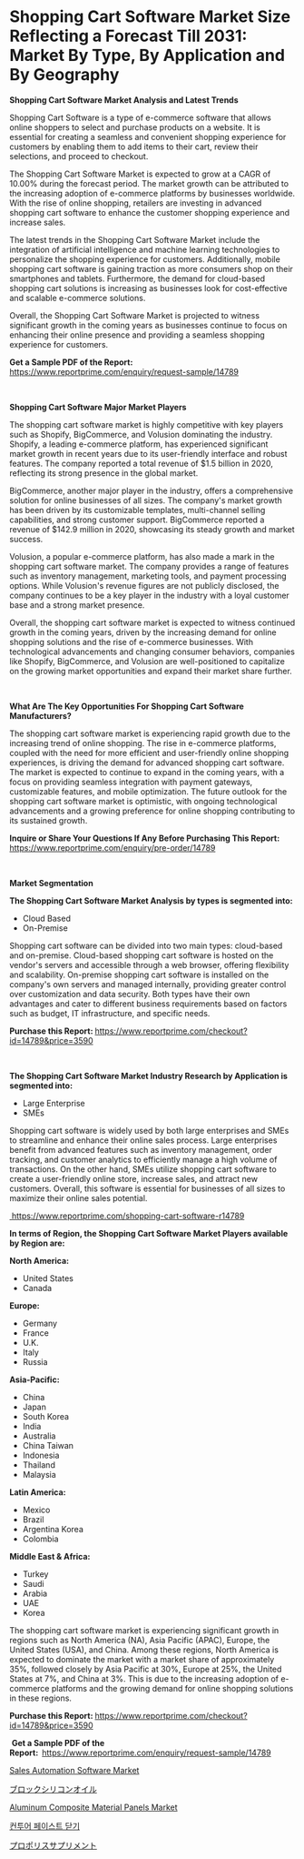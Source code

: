 <p><h1>Shopping Cart Software Market Size Reflecting a Forecast Till 2031: Market By Type, By Application and By Geography</h1></p><p><strong>Shopping Cart Software Market Analysis and Latest Trends</strong></p>
<p><p>Shopping Cart Software is a type of e-commerce software that allows online shoppers to select and purchase products on a website. It is essential for creating a seamless and convenient shopping experience for customers by enabling them to add items to their cart, review their selections, and proceed to checkout. </p><p>The Shopping Cart Software Market is expected to grow at a CAGR of 10.00% during the forecast period. The market growth can be attributed to the increasing adoption of e-commerce platforms by businesses worldwide. With the rise of online shopping, retailers are investing in advanced shopping cart software to enhance the customer shopping experience and increase sales.</p><p>The latest trends in the Shopping Cart Software Market include the integration of artificial intelligence and machine learning technologies to personalize the shopping experience for customers. Additionally, mobile shopping cart software is gaining traction as more consumers shop on their smartphones and tablets. Furthermore, the demand for cloud-based shopping cart solutions is increasing as businesses look for cost-effective and scalable e-commerce solutions.</p><p>Overall, the Shopping Cart Software Market is projected to witness significant growth in the coming years as businesses continue to focus on enhancing their online presence and providing a seamless shopping experience for customers.</p></p>
<p><strong>Get a Sample PDF of the Report:&nbsp;</strong> <a href="https://www.reportprime.com/enquiry/request-sample/14789">https://www.reportprime.com/enquiry/request-sample/14789</a></p>
<p>&nbsp;</p>
<p><strong>Shopping Cart Software Major Market Players</strong></p>
<p><p>The shopping cart software market is highly competitive with key players such as Shopify, BigCommerce, and Volusion dominating the industry. Shopify, a leading e-commerce platform, has experienced significant market growth in recent years due to its user-friendly interface and robust features. The company reported a total revenue of $1.5 billion in 2020, reflecting its strong presence in the global market.</p><p>BigCommerce, another major player in the industry, offers a comprehensive solution for online businesses of all sizes. The company's market growth has been driven by its customizable templates, multi-channel selling capabilities, and strong customer support. BigCommerce reported a revenue of $142.9 million in 2020, showcasing its steady growth and market success.</p><p>Volusion, a popular e-commerce platform, has also made a mark in the shopping cart software market. The company provides a range of features such as inventory management, marketing tools, and payment processing options. While Volusion's revenue figures are not publicly disclosed, the company continues to be a key player in the industry with a loyal customer base and a strong market presence.</p><p>Overall, the shopping cart software market is expected to witness continued growth in the coming years, driven by the increasing demand for online shopping solutions and the rise of e-commerce businesses. With technological advancements and changing consumer behaviors, companies like Shopify, BigCommerce, and Volusion are well-positioned to capitalize on the growing market opportunities and expand their market share further.</p></p>
<p>&nbsp;</p>
<p><strong>What Are The Key Opportunities For Shopping Cart Software Manufacturers?</strong></p>
<p><p>The shopping cart software market is experiencing rapid growth due to the increasing trend of online shopping. The rise in e-commerce platforms, coupled with the need for more efficient and user-friendly online shopping experiences, is driving the demand for advanced shopping cart software. The market is expected to continue to expand in the coming years, with a focus on providing seamless integration with payment gateways, customizable features, and mobile optimization. The future outlook for the shopping cart software market is optimistic, with ongoing technological advancements and a growing preference for online shopping contributing to its sustained growth.</p></p>
<p><strong>Inquire or Share Your Questions If Any Before Purchasing This Report:</strong> <a href="https://www.reportprime.com/enquiry/pre-order/14789">https://www.reportprime.com/enquiry/pre-order/14789</a></p>
<p>&nbsp;</p>
<p><strong>Market Segmentation</strong></p>
<p><strong>The Shopping Cart Software Market Analysis by types is segmented into:</strong></p>
<p><ul><li>Cloud Based</li><li>On-Premise</li></ul></p>
<p><p>Shopping cart software can be divided into two main types: cloud-based and on-premise. Cloud-based shopping cart software is hosted on the vendor's servers and accessible through a web browser, offering flexibility and scalability. On-premise shopping cart software is installed on the company's own servers and managed internally, providing greater control over customization and data security. Both types have their own advantages and cater to different business requirements based on factors such as budget, IT infrastructure, and specific needs.</p></p>
<p><strong>Purchase this Report:&nbsp;</strong><a href="https://www.reportprime.com/checkout?id=14789&price=3590">https://www.reportprime.com/checkout?id=14789&price=3590</a></p>
<p>&nbsp;</p>
<p><strong>The Shopping Cart Software Market Industry Research by Application is segmented into:</strong></p>
<p><ul><li>Large Enterprise</li><li>SMEs</li></ul></p>
<p><p>Shopping cart software is widely used by both large enterprises and SMEs to streamline and enhance their online sales process. Large enterprises benefit from advanced features such as inventory management, order tracking, and customer analytics to efficiently manage a high volume of transactions. On the other hand, SMEs utilize shopping cart software to create a user-friendly online store, increase sales, and attract new customers. Overall, this software is essential for businesses of all sizes to maximize their online sales potential.</p></p>
<p><a href="https://www.reportprime.com/shopping-cart-software-r14789">&nbsp;https://www.reportprime.com/shopping-cart-software-r14789</a></p>
<p><strong>In terms of Region, the Shopping Cart Software Market Players available by Region are:</strong></p>
<p>
    <p> <strong> North America: </strong>
        <ul>
            <li>United States</li>
            <li>Canada</li>
        </ul>
        </p> 
    <p> <strong> Europe: </strong>
        <ul>
            <li>Germany</li>
            <li>France</li>
            <li>U.K.</li>
            <li>Italy</li>
            <li>Russia</li>
        </ul>
        </p> 
    <p> <strong> Asia-Pacific: </strong>
        <ul>
            <li>China</li>
            <li>Japan</li>
            <li>South Korea</li>
            <li>India</li>
            <li>Australia</li>
            <li>China Taiwan</li>
            <li>Indonesia</li>
            <li>Thailand</li>
            <li>Malaysia</li>
        </ul>
        </p> 
    <p> <strong> Latin America: </strong>
        <ul>
            <li>Mexico</li>
            <li>Brazil</li>
            <li>Argentina Korea</li>
            <li>Colombia</li>
        </ul>
        </p> 
    <p> <strong> Middle East & Africa: </strong>
        <ul>
            <li>Turkey</li>
            <li>Saudi</li>
            <li>Arabia</li>
            <li>UAE</li>
            <li>Korea</li>
        </ul>
    </p>
    </p>
<p><p>The shopping cart software market is experiencing significant growth in regions such as North America (NA), Asia Pacific (APAC), Europe, the United States (USA), and China. Among these regions, North America is expected to dominate the market with a market share of approximately 35%, followed closely by Asia Pacific at 30%, Europe at 25%, the United States at 7%, and China at 3%. This is due to the increasing adoption of e-commerce platforms and the growing demand for online shopping solutions in these regions.</p></p>
<p><strong>Purchase this Report: </strong><a href="https://www.reportprime.com/checkout?id=14789&price=3590">https://www.reportprime.com/checkout?id=14789&price=3590</a></p>
<p>&nbsp;<strong>Get a Sample PDF of the Report:&nbsp;&nbsp;</strong><a href="https://www.reportprime.com/enquiry/request-sample/14789">https://www.reportprime.com/enquiry/request-sample/14789</a></p>
<p><strong></strong></p>
<p><p><a href="https://github.com/moyahfrancoestellec51j635wcx/Market-Research-Report-List-2/blob/main/sales-automation-software-market.md">Sales Automation Software Market</a></p><p><a href="https://github.com/lily-u-genius/Market-Research-Report-List-1/blob/main/431836925633.md">ブロックシリコンオイル</a></p><p><a href="https://www.linkedin.com/pulse/aluminum-composite-material-panels-market-size-growing-canse?trackingId=FcdahiE2UyxWKAS0Ig9a0Q%3D%3D">Aluminum Composite Material Panels Market</a></p><p><a href="https://medium.com/@emmareed1901/%ED%8F%90-%EA%B4%84%ED%95%9C-%EC%A1%B0%EC%A7%81%EA%B3%BC-%EB%A7%88%EA%B0%90-%EC%8B%9C%EC%9E%A5-%EA%B7%9C%EB%AA%A8-%EC%8B%9C%EC%9E%A5-%EC%A0%84%EB%A7%9D-%EB%B0%8F-%EC%8B%9C%EC%9E%A5-%EC%98%88%EC%B8%A1-2024%EB%85%84%EB%B6%80%ED%84%B0-2031%EB%85%84-ebba70fee900">컨투어 페이스트 닫기</a></p><p><a href="https://medium.com/@janrona788520/%E3%83%97%E3%83%AD%E3%83%9D%E3%83%AA%E3%82%B9%E3%82%B5%E3%83%97%E3%83%AA%E3%83%A1%E3%83%B3%E3%83%88%E3%81%AE%E5%B8%82%E5%A0%B4%E5%8B%95%E5%90%91%E3%81%A8%E5%B8%82%E5%A0%B4%E5%88%86%E6%9E%90%E3%81%AF-2024%E5%B9%B4%E3%81%8B%E3%82%892031%E5%B9%B4%E3%81%AE%E6%9C%9F%E9%96%93%E3%81%AB%E4%BA%88%E6%B8%AC%E3%81%95%E3%82%8C%E3%81%A6%E3%81%84%E3%81%BE%E3%81%99-759aaee733f5">プロポリスサプリメント</a></p></p>